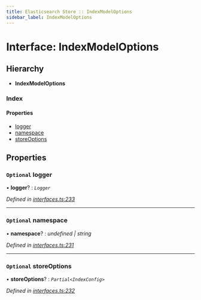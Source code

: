 ```yaml
---
title: Elasticsearch Store :: IndexModelOptions
sidebar_label: IndexModelOptions
---
```


# Interface: IndexModelOptions

## Hierarchy

* **IndexModelOptions**

### Index

#### Properties

* [logger](indexmodeloptions.md#optional-logger)
* [namespace](indexmodeloptions.md#optional-namespace)
* [storeOptions](indexmodeloptions.md#optional-storeoptions)

## Properties

### `Optional` logger

• **logger**? : *`Logger`*

*Defined in [interfaces.ts:233](https://github.com/terascope/teraslice/blob/6e018493/packages/elasticsearch-store/src/interfaces.ts#L233)*

___

### `Optional` namespace

• **namespace**? : *undefined | string*

*Defined in [interfaces.ts:231](https://github.com/terascope/teraslice/blob/6e018493/packages/elasticsearch-store/src/interfaces.ts#L231)*

___

### `Optional` storeOptions

• **storeOptions**? : *`Partial<IndexConfig>`*

*Defined in [interfaces.ts:232](https://github.com/terascope/teraslice/blob/6e018493/packages/elasticsearch-store/src/interfaces.ts#L232)*
